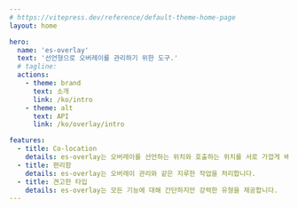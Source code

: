```yaml
---
# https://vitepress.dev/reference/default-theme-home-page
layout: home

hero:
  name: 'es-overlay'
  text: '선언형으로 오버레이를 관리하기 위한 도구.'
  # tagline:
  actions:
    - theme: brand
      text: 소개
      link: /ko/intro
    - theme: alt
      text: API
      link: /ko/overlay/intro

features:
  - title: Co-location
    details: es-overlay는 오버레이를 선언하는 위치와 호출하는 위치를 서로 가깝게 배치하여 co-location을 달성합니다.
  - title: 편리함
    details: es-overlay는 오버레이 관리와 같은 지루한 작업을 처리합니다.
  - title: 견고한 타입
    details: es-overlay는 모든 기능에 대해 간단하지만 강력한 유형을 제공합니다.
---
```

